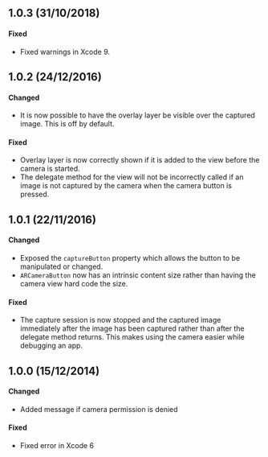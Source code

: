 1.0.3 (31/10/2018)
-------------------

#### Fixed
* Fixed warnings in Xcode 9.



1.0.2 (24/12/2016)
-------------------

#### Changed
* It is now possible to have the overlay layer be visible over the captured image. This is off by default.

#### Fixed
* Overlay layer is now correctly shown if it is added to the view before the camera is started.
* The delegate method for the view will not be incorrectly called if an image is not captured by the camera when the camera button is pressed.



1.0.1 (22/11/2016)
------------------

#### Changed
* Exposed the `captureButton` property which allows the button to be manipulated or changed.
* `ARCameraButton` now has an intrinsic content size rather than having the camera view hard code the size.

#### Fixed
* The capture session is now stopped and the captured image immediately after the image has been captured rather than after the delegate method returns. This makes using the camera easier while debugging an app.



1.0.0 (15/12/2014)
------------------

#### Changed
* Added message if camera permission is denied

#### Fixed
* Fixed error in Xcode 6
